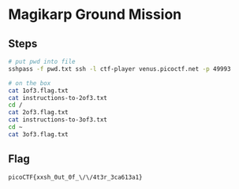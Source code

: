 # Magikarp Ground Mission

## Steps
```bash
# put pwd into file
sshpass -f pwd.txt ssh -l ctf-player venus.picoctf.net -p 49993

# on the box
cat 1of3.flag.txt
cat instructions-to-2of3.txt
cd /
cat 2of3.flag.txt
cat instructions-to-3of3.txt
cd ~
cat 3of3.flag.txt
```

## Flag
```
picoCTF{xxsh_0ut_0f_\/\/4t3r_3ca613a1}
```
